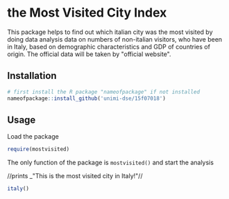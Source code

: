 # the Most Visited City Index

This package helps to find out which italian city was the most visited by doing data analysis data on numbers of non-italian visitors, who have been in Italy, based on demographic characteristics and GDP of countries of origin. The official data will be taken by "official website".

## Installation

```R
# first install the R package "nameofpackage" if not installed
nameofpackage::install_github('unimi-dse/15f07018')
```

## Usage

Load the package

```R
require(mostvisited)
```

The only function of the package is `mostvisited()` and start the analysis

//prints _"This is the most visited city in Italy!"//

```R
italy()
```
